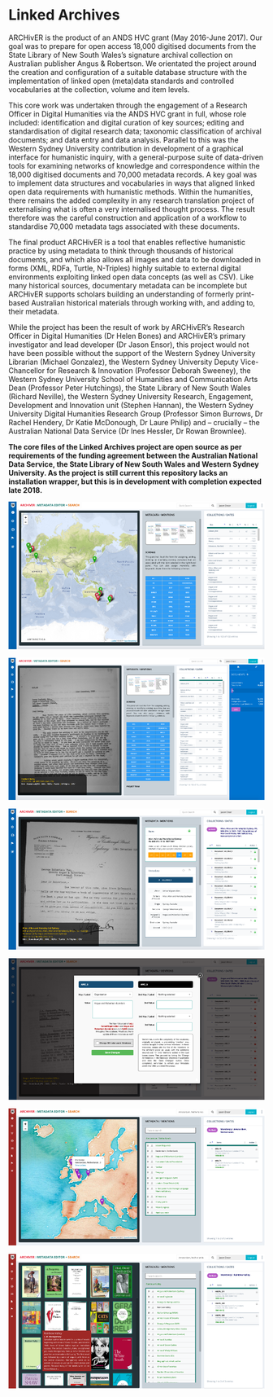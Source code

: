 # Linked Archives

ARCHivER is the product of an ANDS HVC grant (May 2016-June 2017). Our goal was to prepare for open access 18,000 digitised documents from the State Library of New South Wales’s signature archival collection on Australian publisher Angus & Robertson. We orientated the project around the creation and configuration of a suitable database structure with the implementation of linked open (meta)data standards and controlled vocabularies at the collection, volume and item levels. 

This core work was undertaken through the engagement of a Research Officer in Digital Humanities via the ANDS HVC grant in full, whose role included: identification and digital curation of key sources; editing and standardisation of digital research data; taxonomic classification of archival documents; and data entry and data analysis. Parallel to this was the Western Sydney University contribution in development of a graphical interface for humanistic inquiry, with a general-purpose suite of data-driven tools for examining networks of knowledge and correspondence within the 18,000 digitised documents and 70,000 metadata records. A key goal was to implement data structures and vocabularies in ways that aligned linked open data requirements with humanistic methods. Within the humanities, there remains the added complexity in any research translation project of externalising what is often a very internalised thought process. The result therefore was the careful construction and application of a workflow to standardise 70,000 metadata tags associated with these documents. 

The final product ARCHivER is a tool that enables reflective humanistic practice by using metadata to think through thousands of historical documents, and which also allows all images and data to be downloaded in forms (XML, RDFa, Turtle, N-Triples) highly suitable to external digital environments exploiting linked open data concepts (as well as CSV). Like many historical sources, documentary metadata can be incomplete but ARCHivER supports scholars building an understanding of formerly print-based Australian historical materials through working with, and adding to, their metadata.

While the project has been the result of work by ARCHivER’s Research Officer in Digital Humanities (Dr Helen Bones) and ARCHivER’s primary investigator and lead developer (Dr Jason Ensor), this project would not have been possible without the support of the Western Sydney University Librarian (Michael Gonzalez), the Western Sydney University Deputy Vice-Chancellor for Research & Innovation (Professor Deborah Sweeney), the Western Sydney University School of Humanities and Communication Arts Dean (Professor Peter Hutchings), the State Library of New South Wales (Richard Neville), the Western Sydney University Research, Engagement, Development and Innovation unit (Stephen Hannan), the Western Sydney University Digital Humanities Research Group (Professor Simon Burrows, Dr Rachel Hendery, Dr Katie McDonough, Dr Laure Philip) and – crucially – the Australian National Data Service (Dr Ines Hessler, Dr Rowan Brownlee).

**The core files of the Linked Archives project are open source as per requirements of the funding agreement between the Australian National Data Service, the State Library of New South Wales and Western Sydney University. As the project is still current this repository lacks an installation wrapper, but this is in development with completion expected late 2018.**

![Screenshot 1](https://raw.githubusercontent.com/enjensor/Linked-Archives/master/Screenshot_1.png)

![Screenshot 2](https://raw.githubusercontent.com/enjensor/Linked-Archives/master/Screenshot_2.png)

![Screenshot 3](https://raw.githubusercontent.com/enjensor/Linked-Archives/master/Screenshot_3.png)

![Screenshot 4](https://raw.githubusercontent.com/enjensor/Linked-Archives/master/Screenshot_4.png)

![Screenshot 5](https://raw.githubusercontent.com/enjensor/Linked-Archives/master/Screenshot_5.png)

![Screenshot 6](https://raw.githubusercontent.com/enjensor/Linked-Archives/master/Screenshot_6.png)
